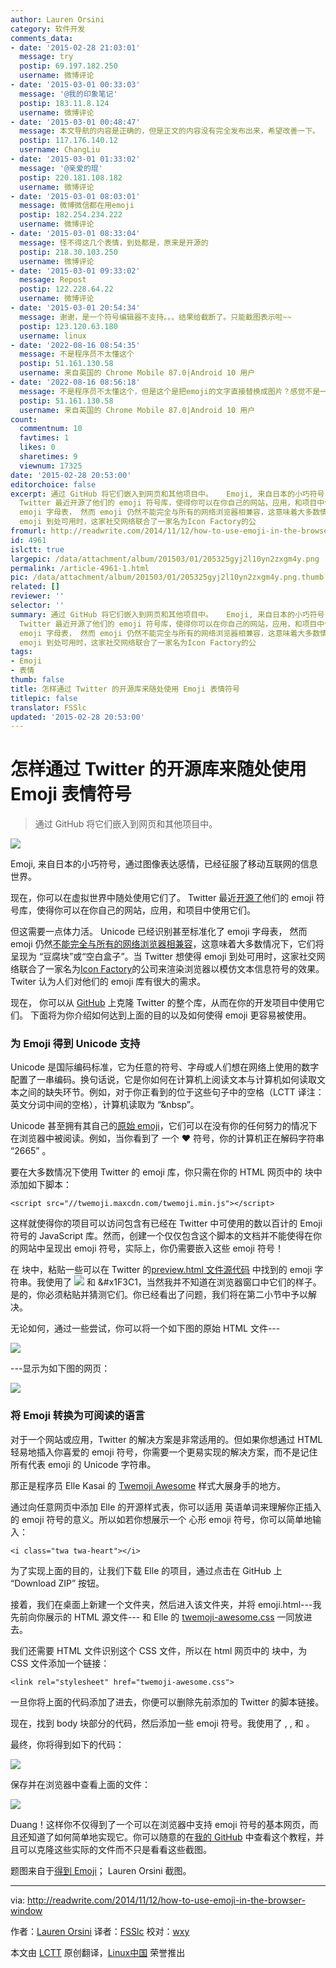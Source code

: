 ```yaml
---
author: Lauren Orsini
category: 软件开发
comments_data:
- date: '2015-02-28 21:03:01'
  message: try
  postip: 69.197.182.250
  username: 微博评论
- date: '2015-03-01 00:33:03'
  message: '@我的印象笔记'
  postip: 183.11.8.124
  username: 微博评论
- date: '2015-03-01 00:48:47'
  message: 本文导航的内容是正确的，但是正文的内容没有完全发布出来，希望改善一下。
  postip: 117.176.140.12
  username: ChangLiu
- date: '2015-03-01 01:33:02'
  message: '@亲爱的琨'
  postip: 220.181.108.182
  username: 微博评论
- date: '2015-03-01 08:03:01'
  message: 微博微信都在用emoji
  postip: 182.254.234.222
  username: 微博评论
- date: '2015-03-01 08:33:04'
  message: 怪不得这几个表情，到处都是，原来是开源的
  postip: 218.30.103.250
  username: 微博评论
- date: '2015-03-01 09:33:02'
  message: Repost
  postip: 122.228.64.22
  username: 微博评论
- date: '2015-03-01 20:54:34'
  message: 谢谢，是一个符号编辑器不支持。。。结果给截断了。只能截图表示啦~~
  postip: 123.120.63.180
  username: linux
- date: '2022-08-16 08:54:35'
  message: 不是程序员不太懂这个
  postip: 51.161.130.58
  username: 来自英国的 Chrome Mobile 87.0|Android 10 用户
- date: '2022-08-16 08:56:18'
  message: 不是程序员不太懂这个，但是这个是把emoji的文字直接替换成图片？感觉不是一个好方法，因为这样绘文字就不再是文字。最好的方法难道不是通过字体的方式去实现？例如WOFF？
  postip: 51.161.130.58
  username: 来自英国的 Chrome Mobile 87.0|Android 10 用户
count:
  commentnum: 10
  favtimes: 1
  likes: 0
  sharetimes: 9
  viewnum: 17325
date: '2015-02-28 20:53:00'
editorchoice: false
excerpt: 通过 GitHub 将它们嵌入到网页和其他项目中。   Emoji, 来自日本的小巧符号，通过图像表达感情，已经征服了移动互联网的信息世界。 现在，你可以在虚拟世界中随处使用它们了。
  Twitter 最近开源了他们的 emoji 符号库，使得你可以在你自己的网站，应用，和项目中使用它们。 但这需要一点体力活。 Unicode 已经识别甚至标准化了
  emoji 字母表， 然而 emoji 仍然不能完全与所有的网络浏览器相兼容，这意味着大多数情况下，它们将呈现为 豆腐块或空白盒子。当 Twitter 想使得
  emoji 到处可用时，这家社交网络联合了一家名为Icon Factory的公
fromurl: http://readwrite.com/2014/11/12/how-to-use-emoji-in-the-browser-window
id: 4961
islctt: true
largepic: /data/attachment/album/201503/01/205325gyj2l10yn2zxgm4y.png
permalink: /article-4961-1.html
pic: /data/attachment/album/201503/01/205325gyj2l10yn2zxgm4y.png.thumb.jpg
related: []
reviewer: ''
selector: ''
summary: 通过 GitHub 将它们嵌入到网页和其他项目中。   Emoji, 来自日本的小巧符号，通过图像表达感情，已经征服了移动互联网的信息世界。 现在，你可以在虚拟世界中随处使用它们了。
  Twitter 最近开源了他们的 emoji 符号库，使得你可以在你自己的网站，应用，和项目中使用它们。 但这需要一点体力活。 Unicode 已经识别甚至标准化了
  emoji 字母表， 然而 emoji 仍然不能完全与所有的网络浏览器相兼容，这意味着大多数情况下，它们将呈现为 豆腐块或空白盒子。当 Twitter 想使得
  emoji 到处可用时，这家社交网络联合了一家名为Icon Factory的公
tags:
- Emoji
- 表情
thumb: false
title: 怎样通过 Twitter 的开源库来随处使用 Emoji 表情符号
titlepic: false
translator: FSSlc
updated: '2015-02-28 20:53:00'
---
```


怎样通过 Twitter 的开源库来随处使用 Emoji 表情符号
=================================



> 
> 通过 GitHub 将它们嵌入到网页和其他项目中。
> 
> 
> 


![](/data/attachment/album/201503/01/205325gyj2l10yn2zxgm4y.png)


Emoji, 来自日本的小巧符号，通过图像表达感情，已经征服了移动互联网的信息世界。


现在，你可以在虚拟世界中随处使用它们了。 Twitter 最近[开源了](https://blog.twitter.com/2014/open-sourcing-twitter-emoji-for-everyone)他们的 emoji 符号库，使得你可以在你自己的网站，应用，和项目中使用它们。


但这需要一点体力活。 Unicode 已经识别甚至标准化了 emoji 字母表， 然而 emoji 仍然[不能完全与所有的网络浏览器相兼容](http://www.unicode.org/reports/tr51/full-emoji-list.html)，这意味着大多数情况下，它们将呈现为 “豆腐块”或“空白盒子”。当 Twitter 想使得 emoji 到处可用时，这家社交网络联合了一家名为[Icon Factory](https://twitter.com/iconfactory)的公司来渲染浏览器以模仿文本信息符号的效果。Twiter 认为人们对他们的 emoji 库有很大的需求。


现在， 你可以从 [GitHub](https://github.com/twitter/twemoji) 上克隆 Twitter 的整个库，从而在你的开发项目中使用它们。 下面将为你介绍如何达到上面的目的以及如何使得 emoji 更容易被使用。


### 为 Emoji 得到 Unicode 支持


Unicode 是国际编码标准，它为任意的符号、字母或人们想在网络上使用的数字配置了一串编码。换句话说，它是你如何在计算机上阅读文本与计算机如何读取文本之间的缺失环节。例如，对于你正看到的位于这些句子中的空格（LCTT 译注：英文分词中间的空格），计算机读取为 “&nbsp”。


Unicode 甚至拥有其自己的[原始 emoji](http://www.unicode.org/reports/tr51/full-emoji-list.html)，它们可以在没有你的任何努力的情况下在浏览器中被阅读。例如，当你看到了 一个 ❤ 符号，你的计算机正在解码字符串 “2665” 。


要在大多数情况下使用 Twitter 的 emoji 库，你只需在你的 HTML 网页中的 <head>块中添加如下脚本：



```
<script src="//twemoji.maxcdn.com/twemoji.min.js"></script>

```

这样就使得你的项目可以访问包含有已经在 Twitter 中可使用的数以百计的 Emoji 符号的 JavaScript 库。然而，创建一个仅仅包含这个脚本的文档并不能使得在你的网站中呈现出 emoji 符号，实际上，你仍需要嵌入这些 emoji 符号！


在 <body>块中，粘贴一些可以在 Twitter 的[preview.html 文件源代码](https://github.com/twitter/twemoji/blob/gh-pages/preview.html) 中找到的 emoji 字符串。我使用了 ![](/data/attachment/album/201503/01/205259v5c8mhyzcinn43hy.png) 和 &#x1F3C1，当然我并不知道在浏览器窗口中它们的样子。是的，你必须粘贴并猜测它们。你已经看出了问题，我们将在第二小节中予以解决。


无论如何，通过一些尝试，你可以将一个如下图的原始 HTML 文件---


![](/data/attachment/album/201503/01/205332ff1vf82k13o18t92.png)


---显示为如下图的网页：


![](/data/attachment/album/201503/01/205334iei6li3wvl3vl6tr.png)


### 将 Emoji 转换为可阅读的语言


对于一个网站或应用，Twitter 的解决方案是非常适用的。但如果你想通过 HTML 轻易地插入你喜爱的 emoji 符号，你需要一个更易实现的解决方案，而不是记住所有代表 emoji 的 Unicode 字符串。


那正是程序员 Elle Kasai 的 [Twemoji Awesome](http://ellekasai.github.io/twemoji-awesome/) 样式大展身手的地方。


通过向任意网页中添加 Elle 的开源样式表，你可以适用 英语单词来理解你正插入的 emoji 符号的意义。所以如若你想展示一个 心形 emoji 符号，你可以简单地输入：



```
<i class="twa twa-heart"></i>

```

为了实现上面的目的，让我们下载 Elle 的项目，通过点击在 GitHub 上 “Download ZIP” 按钮。


接着，我们在桌面上新建一个文件夹，然后进入该文件夹，并将 emoji.html---我先前向你展示的 HTML 源文件--- 和 Elle 的 [twemoji-awesome.css](https://github.com/ellekasai/twemoji-awesome/blob/gh-pages/twemoji-awesome.css) 一同放进去。


我们还需要 HTML 文件识别这个 CSS 文件，所以在 html 网页中的 <head> 块中，为 CSS 文件添加一个链接：



```
<link rel="stylesheet" href="twemoji-awesome.css">

```

一旦你将上面的代码添加了进去，你便可以删除先前添加的 Twitter 的脚本链接。


现在，找到 body 块部分的代码，然后添加一些 emoji 符号。我使用了 <i class="twa twa-sparkling-heart"></i>, <i class="twa twa-exclamation"></i>, <i class="twa twa-lg twa-sparkles"></i> 和 <i class="twa twa-beer"></i>。


最终，你将得到如下的代码：


![](/data/attachment/album/201503/01/205336rpl22xbdxl2ixljx.png)


保存并在浏览器中查看上面的文件：


![](/data/attachment/album/201503/01/205337gn1jaazgj47jnfcf.png)


Duang！这样你不仅得到了一个可以在浏览器中支持 emoji 符号的基本网页，而且还知道了如何简单地实现它。你可以随意的在[我的 GitHub](https://github.com/laurenorsini/Emoji-Everywhere) 中查看这个教程，并且可以克隆这些实际的文件而不只是看看这些截图。


题图来自于[得到 Emoji](http://getemoji.com/)； Lauren Orsini 截图。




---


via: <http://readwrite.com/2014/11/12/how-to-use-emoji-in-the-browser-window>


作者：[Lauren Orsini](http://readwrite.com/author/lauren-orsini) 译者：[FSSlc](https://github.com/FSSlc) 校对：[wxy](https://github.com/wxy)


本文由 [LCTT](https://github.com/LCTT/TranslateProject) 原创翻译，[Linux中国](http://linux.cn/) 荣誉推出